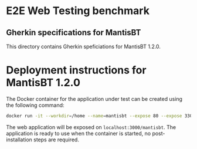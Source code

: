 E2E Web Testing benchmark
=========================

Gherkin specifications for MantisBT
----------------------

This directory contains Gherkin speficiations for MantisBT 1.2.0.


# Deployment instructions for MantisBT 1.2.0
The Docker container for the application under test can be created using the following command:

```bash
docker run -it --workdir=/home --name=mantisbt --expose 80 --expose 3306 -p 3000:80 -p 3306:3306 -d --entrypoint ./run-services-docker.sh dockercontainervm/mantisbt:1.2.0 bash
```
The web application will be exposed on `localhost:3000/mantisbt`. The application is ready to use when the container is started, no post-installation steps are required.
